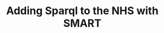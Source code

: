 ---
hackday: 01-london
links:
  website: Http://smart2.vistaewd.net/vista/hackday/demo.ewd
summary: Smart app demo using HES dataset
team:
- '@rtweed'
- '@rcw1969'
- '@interstar'
- '@crimble24'
title: Adding Sparql to the NHS with SMART
---